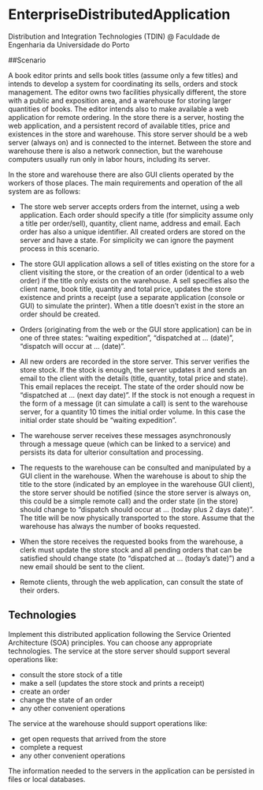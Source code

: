 # EnterpriseDistributedApplication
Distribution and Integration Technologies (TDIN) @ Faculdade de Engenharia da Universidade do Porto


##Scenario


A book editor prints and sells book titles (assume only a few titles) and intends to develop a system for coordinating its sells, orders and stock management. The editor owns two facilities physically different, the store with a public and exposition area, and a warehouse for storing larger quantities of books. The editor intends also to make available a web application for remote ordering.
In the store there is a server, hosting the web application, and a persistent record of available titles, price and existences in the store and warehouse. This store server should be a web server (always on) and is connected to the internet. Between the store and warehouse there is also a network connection, but the warehouse computers usually run only in labor hours, including its server.


In the store and warehouse there are also GUI clients operated by the workers of those places.
The main requirements and operation of the all system are as follows:

- The store web server accepts orders from the internet, using a web application. Each order should specify a title (for simplicity assume only a title per order/sell), quantity, client name, address and email. Each order has also a unique identifier. All created orders are stored on the server and have a state. For simplicity we can ignore the payment process in this scenario.

- The store GUI application allows a sell of titles existing on the store for a client visiting the store, or the creation of an order (identical to a web order) if the title only exists on the warehouse. A sell specifies also the client name, book title, quantity and total price, updates the store existence and prints a receipt (use a separate application (console or GUI) to simulate the printer). When a title doesn’t exist in the store an order should be created.

- Orders (originating from the web or the GUI store application) can be in one of three states: “waiting expedition”, “dispatched at … (date)”, “dispatch will occur at … (date)”.

- All new orders are recorded in the store server. This server verifies the store stock. If the stock is enough, the server updates it and sends an email to the client with the details (title, quantity, total price and state). This email replaces the receipt. The state of the order should now be “dispatched at … (next day date)”. If the stock is not enough a request in the form of a message (it can simulate a call) is sent to the warehouse server, for a quantity 10 times the initial order volume. In this case the initial order state should be “waiting expedition”.

- The warehouse server receives these messages asynchronously through a message queue (which can be linked to a service) and persists its data for ulterior consultation and processing.

- The requests to the warehouse can be consulted and manipulated by a GUI client in the warehouse. When the warehouse is about to ship the title to the store (indicated by an employee in the warehouse GUI client), the store server should be notified (since the store server is always on, this could be a simple remote call) and the order state (in the store) should change to “dispatch should occur at … (today plus 2 days date)”. The title will be now physically transported to the store. Assume that the warehouse has always the number of books requested.

- When the store receives the requested books from the warehouse, a clerk must update the store stock and all pending orders that can be satisfied should change state (to “dispatched at ... (today’s date)”) and a new email should be sent to the client.

- Remote clients, through the web application, can consult the state of their orders.

## Technologies


Implement this distributed application following the Service Oriented Architecture (SOA) principles. You can choose any appropriate technologies.
The service at the store server should support several operations like:

- consult the store stock of a title
- make a sell (updates the store stock and prints a receipt)
- create an order
- change the state of an order
- any other convenient operations

The service at the warehouse should support operations like:

- get open requests that arrived from the store
- complete a request
- any other convenient operations

The information needed to the servers in the application can be persisted in files or local databases.